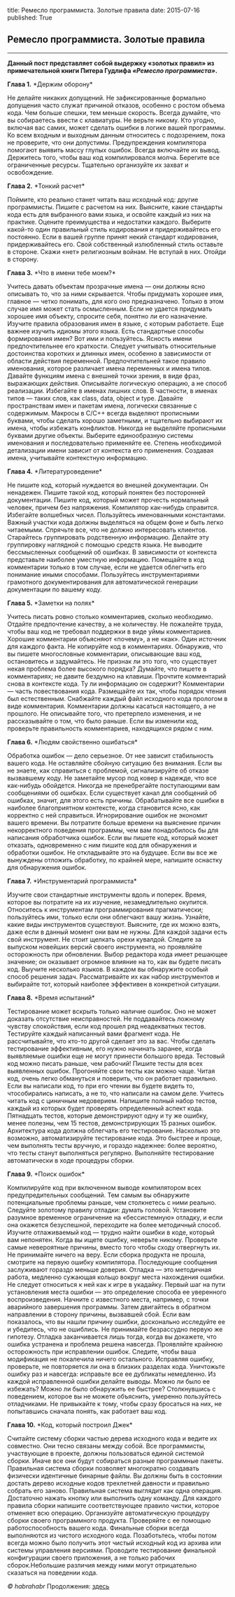 title: Ремесло программиста. Золотые правила
date: 2015-07-16
published: True

## Ремесло программиста. Золотые правила

* * *

**Данный пост представляет собой выдержку «золотых правил» из примечательной книги Питера Гудлифа *«Ремесло программиста»*.**

**Глава 1.** \*Держим оборону\*

Не делайте никаких допущений. Не зафиксированные формально допущения часто служат причиной отказов, особенно с ростом объема кода.
Чем больше спешки, тем меньше скорость. Всегда думайте, что вы собираетесь ввести с клавиатуры.
Не верьте никому. Кто угодно, включая вас самих, может сделать ошибки в логике вашей программы. Ко всем входным и выходным данным относитесь с подозрением, пока не проверите, что они допустимы.
Предупреждения компилятора помогают выявить массу глупых ошибок. Всегда включайте их вывод. Держитесь того, чтобы ваш код компилировался молча.
Берегите все ограниченные ресурсы. Тщательно организуйте их захват и освобождение.

**Глава 2.** \*Тонкий расчет\*

Поймите, кто реально станет читать ваш исходный код: другие программисты. Пишите с расчетом на них.
Выясните, какие стандарты кода есть для выбранного вами языка, и освойте каждый из них на практике. Оцените преимущества и недостатки каждого.
Выберите какой-то один правильный стиль кодирования и придерживайтесь его постоянно.
Если в вашей группе принят некий стандарт кодирования, придерживайтесь его. Свой собственный излюбленный стиль оставьте в стороне.
Скажи «нет» религиозным войнам. Не вступай в них. Отойди в сторону.

**Глава 3.** \*Что в имени тебе моем?\*

Учитесь давать объектам прозрачные имена — они должны ясно описывать то, что за ними скрывается.
Чтобы придумать хорошее имя, главное — четко понимать, для кого оно предназначено. Только в этом случае имя может стать осмысленным. Если не удается придумать хорошее имя объекту, спросите себя, понятно ли его назначение.
Изучите правила образования имен в языке, с которым работаете. Еще важнее изучить идиомы этого языка. Есть стандартные способы формирования имен? Вот ими и пользуйтесь.
Ясность имени предпочтительнее его краткости.
Следует учитывать относительные достоинства коротких и длинных имен, особенно в зависимости от области действия переменной.
Предпочтительней такое правило именования, которое различает имена переменных и имена типов.
Давайте функциям имена с внешней точки зрения, в виде фраз, выражающих действия. Описывайте логическую операцию, а не способ реализации.
Избегайте в именах лишних слов. В частности, в именах типов — таких слов, как class, data, object и type.
Давайте пространствам имен и пакетам имена, логически связанные с содержимым.
Макросы в С/С++ всегда выделяют прописными буквами, чтобы сделать хорошо заметными, и тщательно выбирают их имена, чтобы избежать конфликтов. Никогда не выделяйте прописными буквами другие объекты.
Выберите единообразную системы именования и последовательно применяйте ее.
Степень необходимой детализации имени зависит от контекста его применения. Создавая имена, учитывайте контекстную информацию.

**Глава 4.** \*Литературоведение\*

Не пишите код, который нуждается во внешней документации. Он ненадежен. Пишите такой код, который понятен без посторонней документации.
Пишите код, который может прочесть нормальный человек, причем без напряжения. Компилятор как-нибудь справится.
Избегайте волшебных чисел. Пользуйтесь именованными константами.
Важный участки кода должны выделяться на общем фоне и быть легко читаемыми. Спрячьте все, что не должно интересовать клиентов.
Старайтесь группировать родственную информацию. Делайте эту группировку наглядной с помощью средств языка.
Не выводите бессмысленных сообщений об ошибках. В зависимости от контекста представьте наиболее уместную информацию.
Помещайте в код комментарии только в том случае, если не удается облегчить его понимание иными способами.
Пользуйтесь инструментариями грамотного документирования для автоматической генерации документации по вашему коду.

**Глава 5.** \*Заметки на полях\*

Учитесь писать ровно столько комментариев, сколько необходимо. Отдайте предпочтение качеству, а не количеству.
Не пожалейте труда, чтобы ваш код не требовал поддержки в виде уймы комментариев.
Хорошие комментарии объясняют «почему», а не «как».
Один источник для каждого факта. Не копируйте код в комментариях.
Обнаружив, что вы пишете многословные комментарии, описывающие ваш код, остановитесь и задумайтесь. Не признак ли это того, что существует некая проблема более высокого порядка?
Думайте, что пишете в комментариях; не давите бездумно на клавиши. Прочтите комментарий снова в контексте кода. Ту ли информацию он содержит?
Комментарии — часть повествования кода. Размещайте их так, чтобы порядок чтения был естественным.
Снабжайте каждый файл исходного кода прологом в виде комментария.
Комментарии должны касаться настоящего, а не прошлого. Не описывайте того, что претерпело изменения, и не рассказывайте о том, что было раньше.
Если вы изменили код, проверьте правильность комментариев, находящихся рядом с ним.

**Глава 6.** \*Людям свойственно ошибаться\*

Обработка ошибок — дело серьезное. От нее зависит стабильность вашего кода.
Не оставляйте сбойную ситуацию без внимания. Если вы не знаете, как справиться с проблемой, сигнализируйте об отказе вызвавшему коду. Не заметайте мусор под ковер в надежде, что все как-нибудь обойдется.
Никогда не пренебрегайте поступающими вам сообщениями об ошибках. Если существует канал для сообщений об ошибках, значит, для этого есть причины.
Обрабатывайте все ошибки в наиболее благоприятном контексте, когда становится ясно, как корректно с ней справиться.
Игнорирование ошибок не экономит вашего времени. Вы потратите больше времени на выяснение причин некорректного поведения программы, чем вам понадобилось бы для написания обработчика ошибок.
Если вы пишете код, который может отказать, одновременно с ним пишите код для обнаружения и обработки ошибок. Не откладывайте это на будущее. Если вы все же вынуждены отложить обработку, по крайней мере, напишите оснастку для обнаружения ошибок.

**Глава 7.** \*Инструментарий программиста\*

Изучите свои стандартные инструменты вдоль и поперек. Время, которое вы потратите на их изучение, незамедлительно окупится.
Относитесь к инструментам программирования прагматически; пользуйтесь ими, только если они облегчают вашу жизнь.
Узнайте, какие виды инструментов существуют. Выясните, где их можно взять, даже если в данный момент они вам не нужны.
Для каждой задачи есть свой инструмент. Не стоит щелкать орехи кувалдой.
Следите за выпуском новейших версий своего инструмента, но проявляйте осторожность при обновлении.
Выбор редактора кода имеет решающее значение; он оказывает огромное влияние на то, как вы будете писать код.
Выучите несколько языков. В каждом вы обнаружите особый способ решения задач. Рассматривайте их как набор инструментов и выбирайте тот, который наиболее эффективен в конкретной ситуации.

**Глава 8.** \*Время испытаний\*

Тестирование может вскрыть только наличие ошибок. Оно не может доказать отсутствие неисправностей. Не поддавайтесь ложному чувству спокойствия, если код прошел ряд неадекватных тестов.
Тестируйте каждый написанный вами фрагмент кода. Не рассчитывайте, что кто-то другой сделает это за вас.
Чтобы сделать тестирование эффективным, его нужно начинать заранее, когда выявляемые ошибки еще не могут принести большого вреда. Тестовый код можно писать раньше, чем рабочий!
Пишите тесты для всех выявленных ошибок.
Прогоняйте свои тесты как можно чаще.
Читая код, очень легко обмануться и поверить, что он работает правильно. Если вы написали код, то при его чтении вы будете видеть то, чтособирались написать, а не то, что написали на самом деле. Учитесь читать код с циничным недоверием.
Напишите полный набор тестов, каждый из которых будет проверять определенный аспект кода. Пятнадцать тестов, которые демонстрируют одну и ту же ошибку, менее полезны, чем 15 тестов, демонстрирующих 15 разных ошибок.
Архитектура кода должна облегчать его тестирование.
Насколько это возможно, автоматизируйте тестирование кода. Это быстрее и проще, чем выполнять тесты вручную, и гораздо надежнее: более вероятно, что тесты станут выполняться регулярно.
Выполняйте тестирование автоматически в ходе процедуры сборки.

**Глава 9.** \*Поиск ошибок\*

Компилируйте код при включенном выводе компилятором всех предупредительных сообщений. Тем самым вы обнаружите потенциальные проблемы раньше, чем столкнетесь с ними реально.
Следуйте золотому правилу отладки: думать головой.
Установите разумное временное ограничение на «бессистемную» отладку, и если она окажется безуспешной, переходите на более методичный способ.
Изучите отлаживаемый код — трудно найти ошибки в коде, который вам непонятен.
Когда вы ищете ошибку, неверьте никому. Проверьте самые невероятные причины, вместо того чтобы сходу отвергнуть их. Не принимайте ничего на веру.
Если сборка продукта не прошла, смотрите на первую ошибку компилятора. Последующие сообщения заслуживают гораздо меньше доверия.
Отладка — это методичная работа, медленно сужающая кольцо вокруг места нахождения ошибки. Не следует относиться к ней как к игре в укадайку.
Первый шаг на пути установления места ошибки — это определение способа ее уверенного воспроизведения.
Начните с известного места, например, с точки аварийного завершения программы. Затем двигайтесь в обратном направлении в сторону причины, вызвавшей сбой.
Если вам показалось, что вы нашли причину ошибки, досконально исследуйте ее и убедитесь, что не ошиблись. Не принимайте безрассудно первую же гипотезу.
Отладка заканчивается лишь тогда, когда вы докажете, что ошибка устранена и проблема решена навсегда.
Проявляйте крайнюю осторожность при исправлении ошибок. Следите, чтобы ваша модификация не покалечила ничего остального.
Исправляя ошибку, проверьте, не повторяется ли она в близких разделах кода. Уничтожьте ошибку раз и навсегда: исправьте все ее дубликаты немедленно.
Из каждой исправленной ошибки делайте выводы. Можно ли было ее избежать? Можно ли было обнаружить ее быстрее?
Столкнувшись с поведением, которое вы не можете объяснить, умеренно пользуйтесь отладчиками. Не привыкайте к тому, чтобы сразу бросаться на них, не попытавшись сначала понять, как работает ваш код.

**Глава 10.** \*Код, который построил Джек\*

Считайте систему сборки частью дерева исходного кода и ведите их совместно. Они тесно связаны между собой.
Все программисты, участвующие в проекте, должны пользоваться единой системой сборки. Иначе все они будут собираться разные программные пакеты.
Правильная система сборки позволяет многократно создавать физически идентичные бинарные файлы.
Вы должны быть в состоянии достать дерево исходные кодов трехлетней давности и правильно собрать его заново.
Правильная система выглядит как одна операция. Достаточно нажать кнопку или выполнить одну команду.
Для каждого правила сборки напишите соответствующее правило чистки, которое отменяет всю операцию.
Организуйте автоматическую процедуру сборки своего программного продукта. Проверяйте с ее помощью работоспособность вашего кода.
Финальные сборки всегда выполняются из чистого исходного кода. Позаботьтесь, чтобы потом всегда можно было получить этот чистый исходный код из архива или системы управления версиями.
Проводите тестирование финальной конфигурации своего приложения, а не только рабочих сборок.Небольшие различия между ними могут отрицательно сказаться на поведении кода.

*© habrahabr*
Продолжения: [здесь](http://habrahabr.ru/post/142262/)
